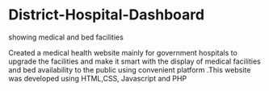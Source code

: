 # District-Hospital-Dashboard
showing medical and bed facilities

Created a medical health website mainly for government hospitals to upgrade the facilities and make it smart with the display of medical facilities and bed availability to the public using convenient platform .This website was developed using HTML,CSS, Javascript and PHP
